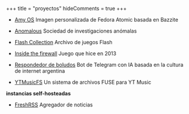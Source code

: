 +++
title = "proyectos"
hideComments = true
+++

- [Amy OS](https://github.com/astrovm/amyos) Imagen personalizada de Fedora Atomic basada en Bazzite

- [Anomalous](https://anomalous.xyz/) Sociedad de investigaciones anómalas

- [Flash Collection](https://4st.li/flash/) Archivo de juegos Flash

- [Inside the firewall](https://4st.li/insidethefirewall) Juego que hice en 2013

- [Respondedor de boludos](https://t.me/respondedorbot) Bot de Telegram con IA basada en la cultura de internet argentina

- [YTMusicFS](https://github.com/astrovm/ytmusicfs) Un sistema de archivos FUSE para YT Music

**instancias self-hosteadas**

- [FreshRSS](https://news.4st.li/) Agregador de noticias

